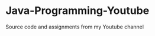 Java-Programming-Youtube
========================

Source code and assignments from my Youtube channel
